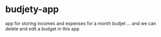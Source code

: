 # budjety-app

app for storing incomes and expenses for a month budjet ... and we can delete and edit a budget in this app
